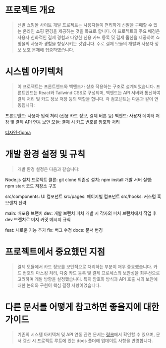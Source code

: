 # 프로젝트 개요
> 신발 쇼핑몰 사이트 개발 프로젝트는 사용자들이 편리하게 신발을 구매할 수 있는 온라인 쇼핑 환경을 제공하는 것을 목표로 합니다. 이 프로젝트의 주요 배경은 사용자 친화적인 결제 경험과 다양한 신용 카드 등록 및 결제 옵션을 제공하여 쇼핑몰의 사용자 경험을 향상시키는 것입니다. 주로 결제 모듈의 개발과 사용자 정보 보호 문제에 집중하였습니다.

# 시스템 아키텍처
> 이 프로젝트는 프론트엔드와 백엔드가 상호 작용하는 구조로 설계되었습니다. 프론트엔드는 React와 Tailwind CSS로 구성되며, 백엔드는 API 서버와 통신하여 결제 처리 및 카드 정보 저장 등의 역할을 합니다. 각 컴포넌트는 다음과 같이 연동됩니다:

프론트엔드: 사용자 입력 처리 (신용 카드 정보, 결제 버튼 등)
백엔드: 사용자 데이터 저장 및 결제 API 연동
보안 모듈: 결제 시 카드 번호를 암호화 처리

[디자인-figma](https://www.figma.com/design/DKeR5wR65RkxcAWReoBccl/%EC%9D%91%EC%9A%A9%EC%86%8C%ED%94%84%ED%8A%B8%EC%9B%A8%EC%96%B4-%EB%94%94%EC%9E%90%EC%9D%B8-%EC%8B%9C%EC%95%88?node-id=140-136&node-type=canvas&t=omj2dJj7xRTBrLJD-0)

# 개발 환경 설정 및 규칙
> 개발 환경 설정은 다음과 같습니다:

Node.js 설치
프로젝트 클론: git clone <repository-url>
의존성 설치: npm install
개발 서버 실행: npm start
코드 저장소 구조

src/components: UI 컴포넌트
src/pages: 페이지별 컴포넌트
src/hooks: 커스텀 훅
브랜치 전략

main: 배포용 브랜치
dev: 개발 브랜치
피처 개발 시 각자의 피처 브랜치에서 작업 후 dev 브랜치로 머지
커밋 메시지 규칙

feat: 새로운 기능 추가
fix: 버그 수정
docs: 문서 변경

# 프로젝트에서 중요했던 지점
> 결제 모듈에서 카드 정보를 보안적으로 처리하는 부분이 매우 중요했습니다. 카드 번호의 마스킹 처리, 다중 카드 등록 및 결제 프로세스의 보안성을 최우선으로 고려하며 개발 방향을 설정했습니다. 특히 암호화 방식과 API 호출 시의 보안에 대한 논의와 구현이 핵심 결정 사항이었습니다.

# 다른 문서를 어떻게 참고하면 좋을지에 대한 가이드
> 기존의 시스템 아키텍처 및 API 연동 관련 문서는 [링크](https://github.com/hyr4x/inmeta-shopping-mall/edit/main/docs/)에서 확인할 수 있으며, 문서 갱신 시 프로젝트 루트에 있는 docs 폴더에 업데이트 사항을 반영합니다.
